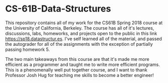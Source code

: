 # CS-61B-Data-Structures

This repository contains all of my work for the CS61B Spring 2018 course at the University of California, Berkeley. 
The course has all of it's lectures, discussions, labs, homeworks, and projects open to the public in this link https://sp18.datastructur.es.
I've self learned all of the material, and passed the autograder for all of the assignments with the exception of partially passing homework 5.

The two main takeaways from this course are that it's made me more efficient as a programmer and taught me to write more efficient programs. This is a phenomenally well put together course, and I want to thank Professor Josh Hug for teaching me skills to become a better engineer! 
